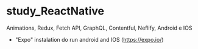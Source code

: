 # study_ReactNative
Animations, Redux, Fetch API, GraphQL, Contentful, Neflify, Android e IOS

- "Expo" instalation do run android and IOS (https://expo.io/)
